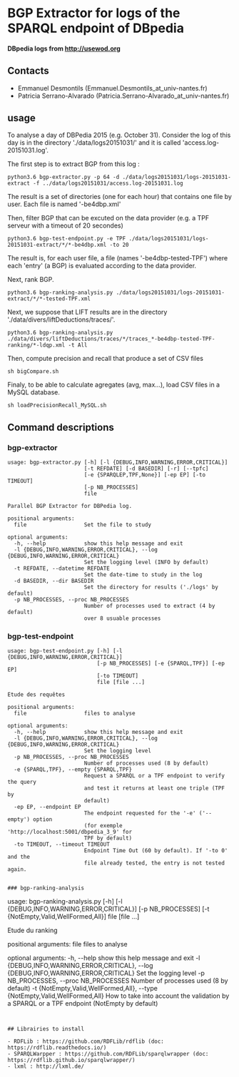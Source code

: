 # BGP Extractor for logs of the SPARQL endpoint of DBpedia
#### DBpedia logs from http://usewod.org

## Contacts

- Emmanuel Desmontils (Emmanuel.Desmontils_at_univ-nantes.fr)
- Patricia Serrano-Alvarado (Patricia.Serrano-Alvarado_at_univ-nantes.fr)

## usage

To analyse a day of DBPedia 2015 (e.g. October 31). Consider the log of this day is in the directory './data/logs20151031/' and it is called 'access.log-20151031.log'. 

The first step is to extract BGP from this log :
```
python3.6 bgp-extractor.py -p 64 -d ./data/logs20151031/logs-20151031-extract -f ../data/logs20151031/access.log-20151031.log
```
The result is a set of directories (one for each hour) that contains one file by user. Each file is named '<user-ip>-be4dbp.xml'

Then, filter BGP that can be excuted on the data provider (e.g. a TPF serveur with a timeout of 20 secondes)

```
python3.6 bgp-test-endpoint.py -e TPF ./data/logs20151031/logs-20151031-extract/*/*-be4dbp.xml -to 20
```

The result is, for each user file, a file (names '<user-ip>-be4dbp-tested-TPF') where each 'entry' (a BGP) is evaluated according to the data provider.

Next, rank BGP. 

```
python3.6 bgp-ranking-analysis.py ./data/logs20151031/logs-20151031-extract/*/*-tested-TPF.xml
```

Next, we suppose that LIFT results are in the directory './data/divers/liftDeductions/traces/'.

```
python3.6 bgp-ranking-analysis.py ./data/divers/liftDeductions/traces/*/traces_*-be4dbp-tested-TPF-ranking/*-ldqp.xml -t All
```

Then, compute precision and recall that produce a set of CSV files

```
sh bigCompare.sh 
```

Finaly, to be able to calculate agregates (avg, max...), load CSV files in a MySQL database.

```
sh loadPrecisionRecall_MySQL.sh
```

## Command descriptions

### bgp-extractor

```
usage: bgp-extractor.py [-h] [-l {DEBUG,INFO,WARNING,ERROR,CRITICAL}]
                        [-t REFDATE] [-d BASEDIR] [-r] [--tpfc]
                        [-e {SPARQLEP,TPF,None}] [-ep EP] [-to TIMEOUT]
                        [-p NB_PROCESSES]
                        file

Parallel BGP Extractor for DBPedia log.

positional arguments:
  file                  Set the file to study

optional arguments:
  -h, --help            show this help message and exit
  -l {DEBUG,INFO,WARNING,ERROR,CRITICAL}, --log {DEBUG,INFO,WARNING,ERROR,CRITICAL}
                        Set the logging level (INFO by default)
  -t REFDATE, --datetime REFDATE
                        Set the date-time to study in the log
  -d BASEDIR, --dir BASEDIR
                        Set the directory for results ('./logs' by default)
  -p NB_PROCESSES, --proc NB_PROCESSES
                        Number of processes used to extract (4 by default)
                        over 8 usuable processes
```

### bgp-test-endpoint

```
usage: bgp-test-endpoint.py [-h] [-l {DEBUG,INFO,WARNING,ERROR,CRITICAL}]
                            [-p NB_PROCESSES] [-e {SPARQL,TPF}] [-ep EP]
                            [-to TIMEOUT]
                            file [file ...]

Etude des requêtes

positional arguments:
  file                  files to analyse

optional arguments:
  -h, --help            show this help message and exit
  -l {DEBUG,INFO,WARNING,ERROR,CRITICAL}, --log {DEBUG,INFO,WARNING,ERROR,CRITICAL}
                        Set the logging level
  -p NB_PROCESSES, --proc NB_PROCESSES
                        Number of processes used (8 by default)
  -e {SPARQL,TPF}, --empty {SPARQL,TPF}
                        Request a SPARQL or a TPF endpoint to verify the query
                        and test it returns at least one triple (TPF by
                        default)
  -ep EP, --endpoint EP
                        The endpoint requested for the '-e' ('--empty') option
                        (for exemple 'http://localhost:5001/dbpedia_3_9' for
                        TPF by default)
  -to TIMEOUT, --timeout TIMEOUT
                        Endpoint Time Out (60 by default). If '-to 0' and the
                        file already tested, the entry is not tested again.


### bgp-ranking-analysis

```
usage: bgp-ranking-analysis.py [-h] [-l {DEBUG,INFO,WARNING,ERROR,CRITICAL}]
                               [-p NB_PROCESSES]
                               [-t {NotEmpty,Valid,WellFormed,All}]
                               file [file ...]

Etude du ranking

positional arguments:
  file                  files to analyse

optional arguments:
  -h, --help            show this help message and exit
  -l {DEBUG,INFO,WARNING,ERROR,CRITICAL}, --log {DEBUG,INFO,WARNING,ERROR,CRITICAL}
                        Set the logging level
  -p NB_PROCESSES, --proc NB_PROCESSES
                        Number of processes used (8 by default)
  -t {NotEmpty,Valid,WellFormed,All}, --type {NotEmpty,Valid,WellFormed,All}
                        How to take into account the validation by a SPARQL or
                        a TPF endpoint (NotEmpty by default)
```


## Librairies to install 

- RDFLib : https://github.com/RDFLib/rdflib (doc: https://rdflib.readthedocs.io/)
- SPARQLWarpper : https://github.com/RDFLib/sparqlwrapper (doc: https://rdflib.github.io/sparqlwrapper/)
- lxml : http://lxml.de/

